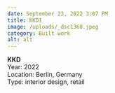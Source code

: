 ```yaml
---
date: September 23, 2022 3:07 PM
title: KKD1
image: /uploads/_dsc1368.jpeg
category: Built work
alt: alt
---
```

**K﻿KD**\
Y﻿ear: 2022\
L﻿ocation: Berlin, Germany\
T﻿ype: interior design, retail